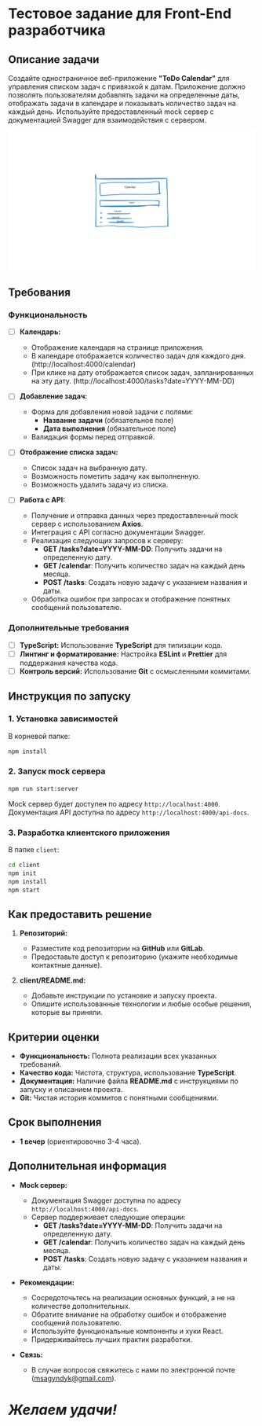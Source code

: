 # Тестовое задание для Front-End разработчика

## Описание задачи

Создайте одностраничное веб-приложение **"ToDo Calendar"** для управления списком задач с привязкой к датам. Приложение должно позволять пользователям добавлять задачи на определенные даты, отображать задачи в календаре и показывать количество задач на каждый день. Используйте предоставленный mock сервер с документацией Swagger для взаимодействия с сервером.

![frame.png](frame.png)

## Требования

### Функциональность

- [ ] **Календарь:**
  - Отображение календаря на странице приложения.
  - В календаре отображается количество задач для каждого дня. (http://localhost:4000/calendar)
  - При клике на дату отображается список задач, запланированных на эту дату. (http://localhost:4000/tasks?date=YYYY-MM-DD)

- [ ] **Добавление задач:**
  - Форма для добавления новой задачи с полями:
    - **Название задачи** (обязательное поле)
    - **Дата выполнения** (обязательное поле)
  - Валидация формы перед отправкой.

- [ ] **Отображение списка задач:**
  - Список задач на выбранную дату.
  - Возможность пометить задачу как выполненную.
  - Возможность удалить задачу из списка.
  
- [ ] **Работа с API:**
  - Получение и отправка данных через предоставленный mock сервер с использованием **Axios**.
  - Интеграция с API согласно документации Swagger.
  - Реализация следующих запросов к серверу:
    - **GET /tasks?date=YYYY-MM-DD**: Получить задачи на определенную дату.
    - **GET /calendar**: Получить количество задач на каждый день месяца.
    - **POST /tasks**: Создать новую задачу с указанием названия и даты.
  - Обработка ошибок при запросах и отображение понятных сообщений пользователю.

### Дополнительные требования

- [ ] **TypeScript:** Использование **TypeScript** для типизации кода.
- [ ] **Линтинг и форматирование:** Настройка **ESLint** и **Prettier** для поддержания качества кода.
- [ ] **Контроль версий:** Использование **Git** с осмысленными коммитами.

## Инструкция по запуску

### 1. Установка зависимостей

В корневой папке:

```bash
npm install
```

### 2. Запуск mock сервера

```bash
npm run start:server
```

Mock сервер будет доступен по адресу `http://localhost:4000`.  
Документация API доступна по адресу `http://localhost:4000/api-docs`.

### 3. Разработка клиентского приложения

В папке `client`:

```bash
cd client
npm init
npm install
npm start
```


## Как предоставить решение

1. **Репозиторий:**
    - Разместите код репозитории на **GitHub** или **GitLab**.
    - Предоставьте доступ к репозиторию (укажите необходимые контактные данные).

2. **client/README.md:**
    - Добавьте инструкции по установке и запуску проекта.
    - Опишите использованные технологии и любые особые решения, которые вы приняли.

## Критерии оценки

- **Функциональность:** Полнота реализации всех указанных требований.
- **Качество кода:** Чистота, структура, использование **TypeScript**.
- **Документация:** Наличие файла **README.md** с инструкциями по запуску и описанием проекта.
- **Git:** Чистая история коммитов с понятными сообщениями.

## Срок выполнения

- **1 вечер** (ориентировочно 3-4 часа).

## Дополнительная информация

- **Mock сервер:**
    - Документация Swagger доступна по адресу `http://localhost:4000/api-docs`.
    - Сервер поддерживает следующие операции:
        - **GET /tasks?date=YYYY-MM-DD**: Получить задачи на определенную дату.
        - **GET /calendar**: Получить количество задач на каждый день месяца.
        - **POST /tasks**: Создать новую задачу с указанием названия и даты.

- **Рекомендации:**
    - Сосредоточьтесь на реализации основных функций, а не на количестве дополнительных.
    - Обратите внимание на обработку ошибок и отображение сообщений пользователю.
    - Используйте функциональные компоненты и хуки React.
    - Придерживайтесь лучших практик разработки.

- **Связь:**
    - В случае вопросов свяжитесь с нами по электронной почте (msagyndyk@gmail.com).

# ***Желаем удачи!***
